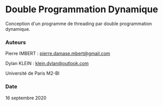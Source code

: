 # Double Programmation Dynamique

Conception d'un programme de threading par double programmation dynamique.

### Auteurs

Pierre IMBERT : pierre.damase.mbert@gmail.com

Dylan KLEIN : klein.dylan@outlook.com

Université de Paris M2-BI

### Date

16 septembre 2020
